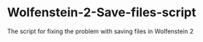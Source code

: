 # Wolfenstein-2-Save-files-script
The script for fixing the problem with saving files in Wolfenstein 2
